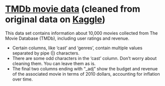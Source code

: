 # [TMDb movie data](https://www.google.com/url?q=https://d17h27t6h515a5.cloudfront.net/topher/2017/October/59dd1c4c_tmdb-movies/tmdb-movies.csv&sa=D&ust=1532469042115000) (cleaned from original data on [Kaggle](https://www.google.com/url?q=https://www.kaggle.com/tmdb/tmdb-movie-metadata&sa=D&ust=1532469042115000))
 
This data set contains information about 10,000 movies collected from The Movie Database (TMDb), including user ratings and revenue.
 - Certain columns, like ‘cast’
and ‘genres’, contain multiple
values separated by pipe (|)
characters.
- There are some odd characters
in the ‘cast’ column. Don’t worry
about cleaning them. You can
leave them as is.
 - The final two columns ending
with “_adj” show the budget and
revenue of the associated movie
in terms of 2010 dollars,
accounting for inflation over
time.


